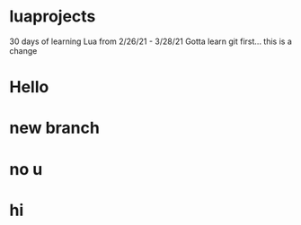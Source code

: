 # luaprojects
30 days of learning Lua from 2/26/21 - 3/28/21
Gotta learn git first...
this is a change
# Hello

# new branch

# no u

# hi
